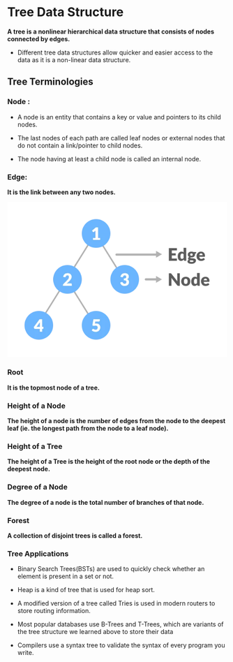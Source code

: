 # Tree Data Structure

**A tree is a nonlinear hierarchical data structure that consists of nodes connected by edges.**

- Different tree data structures allow quicker and easier access to the data as it is a non-linear data structure.

## Tree Terminologies

### Node :

- A node is an entity that contains a key or value and pointers to its child nodes.

- The last nodes of each path are called leaf nodes or external nodes that do not contain a link/pointer to child nodes.

- The node having at least a child node is called an internal node.

### Edge:

**It is the link between any two nodes.**

![image](./nodes-edges_0.png)

### Root

**It is the topmost node of a tree.**

### Height of a Node

**The height of a node is the number of edges from the node to the deepest leaf (ie. the longest path from the node to a leaf node).**

### Height of a Tree

**The height of a Tree is the height of the root node or the depth of the deepest node.**

### Degree of a Node
**The degree of a node is the total number of branches of that node.**

### Forest
**A collection of disjoint trees is called a forest.**

### Tree Applications

- Binary Search Trees(BSTs) are used to quickly check whether an element is present in a set or not.

- Heap is a kind of tree that is used for heap sort.

- A modified version of a tree called Tries is used in modern routers to store routing information.

- Most popular databases use B-Trees and T-Trees, which are variants of the tree structure we learned above to store their data

- Compilers use a syntax tree to validate the syntax of every program you write.
